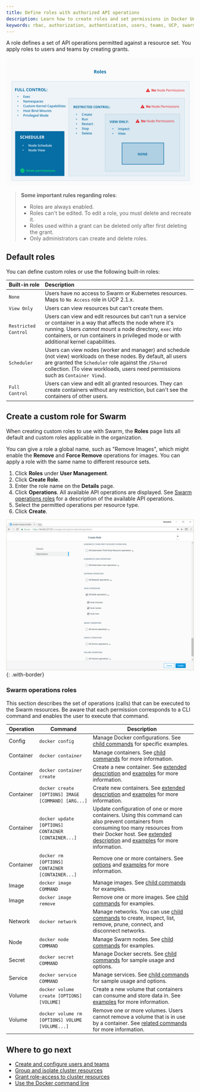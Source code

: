 ```yaml
---
title: Define roles with authorized API operations
description: Learn how to create roles and set permissions in Docker Universal Control Plane.
keywords: rbac, authorization, authentication, users, teams, UCP, swarm
---
```


A role defines a set of API operations permitted against a resource set.
You apply roles to users and teams by creating grants.

![Diagram showing UCP permission levels](../images/permissions-ucp.svg)

> **Some important rules regarding roles**:
> - Roles are always enabled.
> - Roles can't be edited. To edit a role, you must delete and recreate it.
> - Roles used within a grant can be deleted only after first deleting the grant.
> - Only administrators can create and delete roles.

## Default roles

You can define custom roles or use the following built-in roles:

| Built-in role        | Description                                                                                                                                                                                                                                                           |
|:---------------------|:----------------------------------------------------------------------------------------------------------------------------------------------------------------------------------------------------------------------------------------------------------------------|
| `None`               | Users have no access to Swarm or Kubernetes resources. Maps to `No Access` role in UCP 2.1.x.                                                                                                                                                                         |
| `View Only`          | Users can view resources but can't create them.                                                                                                                                                                                                                       |
| `Restricted Control` | Users can view and edit resources but can't run a service or container in a way that affects the node where it's running. Users _cannot_ mount a node directory, `exec` into containers, or run containers in privileged mode or with additional kernel capabilities. |
| `Scheduler`          | Users can view nodes (worker and manager) and schedule (not view) workloads on these nodes. By default, all users are granted the `Scheduler` role against the `/Shared` collection. (To view workloads, users need permissions such as `Container View`).            |
| `Full Control`       | Users can view and edit all granted resources. They can create containers without any restriction, but can't see the containers of other users.                                                                                                                       |


## Create a custom role for Swarm

When creating custom roles to use with Swarm, the **Roles** page lists all default and custom roles applicable in the
organization.

You can give a role a global name, such as "Remove Images", which might enable the
**Remove** and **Force Remove** operations for images. You can apply a role with
the same name to different resource sets.

1. Click **Roles** under **User Management**.
2. Click **Create Role**.
3. Enter the role name on the **Details** page.
4. Click **Operations**. All available API operations are displayed. See [Swarm operations roles](#swarm-operations-roles) for a description of the available API operations.
5. Select the permitted operations per resource type.
6. Click **Create**.

![](../images/custom-role-30.png){: .with-border}

### Swarm operations roles

This section describes the set of operations (calls) that can be executed to the Swarm resources. Be aware that each permission corresponds to a CLI command and enables the user to execute that command.


| Operation | Command  | Description |
|-----------|----------|-------------|
| Config | `docker config` | Manage Docker configurations. See [child commands](https://docs.docker.com/engine/reference/commandline/config/#child-commands) for specific examples.|
| Container | `docker container` | Manage containers. See [child commands](https://docs.docker.com/engine/reference/commandline/container/#child-commands) for more information.            |
| Container | `docker container create` | Create a new container. See [extended description](https://docs.docker.com/engine/reference/commandline/create/#extended-description) and [examples](https://docs.docker.com/engine/reference/commandline/create/#examples) for more information.|
| Container | `docker create [OPTIONS] IMAGE [COMMAND] [ARG...]` | Create new containers. See [extended description](https://docs.docker.com/engine/reference/commandline/create/#extended-description) and [examples](https://docs.docker.com/engine/reference/commandline/create/#examples) for more information. |
| Container | `docker update [OPTIONS] CONTAINER [CONTAINER...]`| Update configuration of one or more containers. Using this command can also prevent containers from consuming too many resources from their Docker host. See [extended description](https://docs.docker.com/engine/reference/commandline/update/#extended-description) and [examples](https://docs.docker.com/engine/reference/commandline/update/#examples) for more information. |
| Container | `docker rm [OPTIONS] CONTAINER [CONTAINER...]` | Remove one or more containers. See [options](https://docs.docker.com/engine/reference/commandline/rm/#options) and [examples](https://docs.docker.com/engine/reference/commandline/rm/#examples) for more information. |
| Image | `docker image COMMAND` | Manage images. See [child commands](https://docs.docker.com/engine/reference/commandline/image/#child-commands) for examples. |
| Image| `docker image remove` | Remove one or more images. See [child commands](https://docs.docker.com/engine/reference/commandline/image/#child-commands) for examples. |
| Network | `docker network` | Manage networks. You can use [child commands](https://docs.docker.com/engine/reference/commandline/network/#child-commands) to create, inspect, list, remove, prune, connect, and disconnect networks. |
| Node | `docker node COMMAND` | Manage Swarm nodes. See [child commands](https://docs.docker.com/engine/reference/commandline/node/#child-commands) for examples. |
| Secret | `docker secret COMMAND` | Manage Docker secrets. See [child commands](https://docs.docker.com/engine/reference/commandline/secret/#child-commands) for sample usage and options. |
| Service | `docker service COMMAND` | Manage services. See [child commands](https://docs.docker.com/engine/reference/commandline/service/#extended-description) for sample usage and options.|
| Volume | `docker volume create [OPTIONS] [VOLUME]` | Create a new volume that containers can consume and store data in. See [examples](https://docs.docker.com/engine/reference/commandline/volume_create/#examples) for more information. |
| Volume | `docker volume rm [OPTIONS] VOLUME [VOLUME...]`| Remove one or more volumes. Users cannot remove a volume that is in use by a container. See [related commands](https://docs.docker.com/engine/reference/commandline/volume_rm/#related-commands) for more information. |

## Where to go next

- [Create and configure users and teams](create-users-and-teams-manually.md)
- [Group and isolate cluster resources](group-resources.md)
- [Grant role-access to cluster resources](grant-permissions.md)
- [Use the Docker command line](https://docs.docker.com/engine/reference/commandline/cli/)

